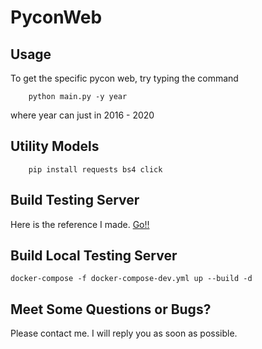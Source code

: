 # PyconWeb

## Usage
To get the specific pycon web, try typing the command
```
    python main.py -y year
```
where year can just in 2016 - 2020

## Utility Models
```
    pip install requests bs4 click 
```

## Build Testing Server
Here is the reference I made. [Go!!](https://mozixreality.github.io/Blog/featured/D20210503)

## Build Local Testing Server

```
docker-compose -f docker-compose-dev.yml up --build -d 
```


## Meet Some Questions or Bugs?
Please contact me. I will reply you as soon as possible.
